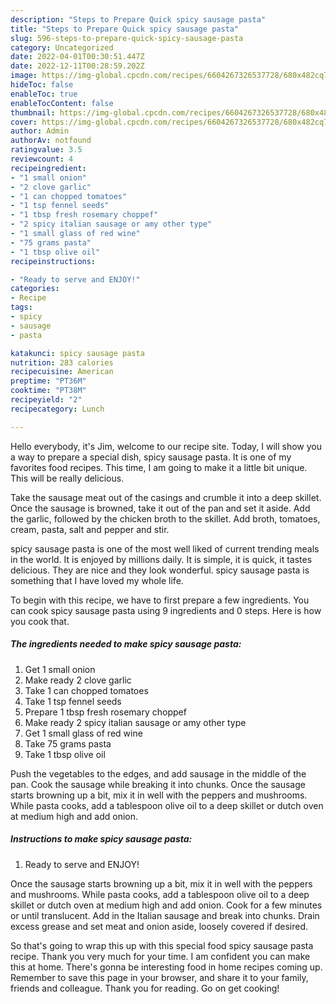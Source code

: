 ```yaml
---
description: "Steps to Prepare Quick spicy sausage pasta"
title: "Steps to Prepare Quick spicy sausage pasta"
slug: 596-steps-to-prepare-quick-spicy-sausage-pasta
category: Uncategorized
date: 2022-04-01T00:30:51.447Z
date: 2022-12-11T00:28:59.202Z
image: https://img-global.cpcdn.com/recipes/6604267326537728/680x482cq70/spicy-sausage-pasta-recipe-main-photo.jpg
hideToc: false
enableToc: true
enableTocContent: false
thumbnail: https://img-global.cpcdn.com/recipes/6604267326537728/680x482cq70/spicy-sausage-pasta-recipe-main-photo.jpg
cover: https://img-global.cpcdn.com/recipes/6604267326537728/680x482cq70/spicy-sausage-pasta-recipe-main-photo.jpg
author: Admin
authorAv: notfound
ratingvalue: 3.5
reviewcount: 4
recipeingredient:
- "1 small onion"
- "2 clove garlic"
- "1 can chopped tomatoes"
- "1 tsp fennel seeds"
- "1 tbsp fresh rosemary choppef"
- "2 spicy italian sausage or amy other type"
- "1 small glass of red wine"
- "75 grams pasta"
- "1 tbsp olive oil"
recipeinstructions:

- "Ready to serve and ENJOY!"
categories:
- Recipe
tags:
- spicy
- sausage
- pasta

katakunci: spicy sausage pasta 
nutrition: 283 calories
recipecuisine: American
preptime: "PT36M"
cooktime: "PT38M"
recipeyield: "2"
recipecategory: Lunch

---
```



Hello everybody, it's Jim, welcome to our recipe site. Today, I will show you a way to prepare a special dish, spicy sausage pasta. It is one of my favorites food recipes. This time, I am going to make it a little bit unique. This will be really delicious.

Take the sausage meat out of the casings and crumble it into a deep skillet. Once the sausage is browned, take it out of the pan and set it aside. Add the garlic, followed by the chicken broth to the skillet. Add broth, tomatoes, cream, pasta, salt and pepper and stir.

spicy sausage pasta is one of the most well liked of current trending meals in the world. It is enjoyed by millions daily. It is simple, it is quick, it tastes delicious. They are nice and they look wonderful. spicy sausage pasta is something that I have loved my whole life.


To begin with this recipe, we have to first prepare a few ingredients. You can cook spicy sausage pasta using 9 ingredients and 0 steps. Here is how you cook that.

<!--inarticleads1-->

##### The ingredients needed to make spicy sausage pasta:

1. Get 1 small onion
1. Make ready 2 clove garlic
1. Take 1 can chopped tomatoes
1. Take 1 tsp fennel seeds
1. Prepare 1 tbsp fresh rosemary choppef
1. Make ready 2 spicy italian sausage or amy other type
1. Get 1 small glass of red wine
1. Take 75 grams pasta
1. Take 1 tbsp olive oil


Push the vegetables to the edges, and add sausage in the middle of the pan. Cook the sausage while breaking it into chunks. Once the sausage starts browning up a bit, mix it in well with the peppers and mushrooms. While pasta cooks, add a tablespoon olive oil to a deep skillet or dutch oven at medium high and add onion. 

<!--inarticleads2-->

##### Instructions to make spicy sausage pasta:


1. Ready to serve and ENJOY!

Once the sausage starts browning up a bit, mix it in well with the peppers and mushrooms. While pasta cooks, add a tablespoon olive oil to a deep skillet or dutch oven at medium high and add onion. Cook for a few minutes or until translucent. Add in the Italian sausage and break into chunks. Drain excess grease and set meat and onion aside, loosely covered if desired. 

So that's going to wrap this up with this special food spicy sausage pasta recipe. Thank you very much for your time. I am confident you can make this at home. There's gonna be interesting food in home recipes coming up. Remember to save this page in your browser, and share it to your family, friends and colleague. Thank you for reading. Go on get cooking!
